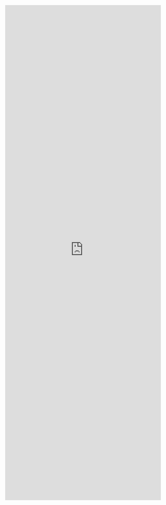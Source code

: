 <iframe 
    title='Dropdown Examples'
    src='https://fabricweb.z5.web.core.windows.net/pr-deploy-site/refs/heads/master/fabric-website-resources/dist/index.html#/examples/dropdown?docsExample=true'
    frameborder='no'
    height='1600'
    style='width: 100%;'
>